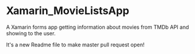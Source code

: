 # Xamarin_MovieListsApp
A Xamarin forms app getting information about movies from TMDb API and showing to the user.

It's a new Readme file to make master pull request open!
